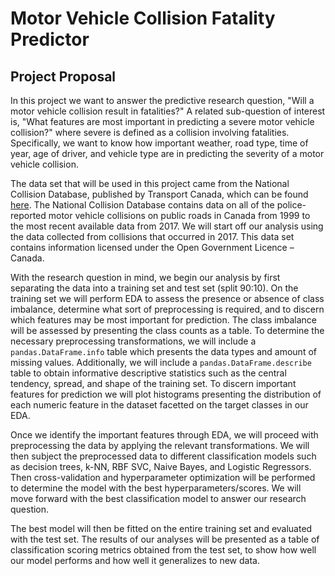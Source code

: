 # Motor Vehicle Collision Fatality Predictor

## Project Proposal

In this project we want to answer the predictive research question, "Will a motor vehicle collision result in fatalities?" A related sub-question of interest is, "What features are most important in predicting a severe motor vehicle collision?" where severe is defined as a collision involving fatalities. Specifically, we want to know how important weather, road type, time of year, age of driver, and vehicle type are in predicting the severity of a motor vehicle collision.

The data set that will be used in this project came from the National Collision Database, published by Transport Canada, which can be found [here](https://open.canada.ca/data/en/dataset/1eb9eba7-71d1-4b30-9fb1-30cbdab7e63a). The National Collision Database contains data on all of the police-reported motor vehicle collisions on public roads in Canada from 1999 to the most recent available data from 2017. We will start off our analysis using the data collected from collisions that occurred in 2017. This data set contains information licensed under the Open Government Licence – Canada.

With the research question in mind, we begin our analysis by first separating the data into a training set and test set (split 90:10). On the training set we will perform EDA to assess the presence or absence of class imbalance, determine what sort of preprocessing is required, and to discern which features may be most important for prediction. The class imbalance will be assessed by presenting the class counts as a table. To determine the necessary preprocessing transformations, we will include a `pandas.DataFrame.info` table which presents the data types and amount of missing values. Additionally, we will include a `pandas.DataFrame.describe` table to obtain informative descriptive statistics such as the central tendency, spread, and shape of the training set. To discern important features for prediction we will plot histograms presenting the distribution of each numeric feature in the dataset facetted on the target classes in our EDA.

Once we identify the important features through EDA, we will proceed with preprocessing the data by applying the relevant transformations. We will then subject the preprocessed data to different classification models such as decision trees, k-NN, RBF SVC, Naive Bayes, and Logistic Regressors. Then cross-validation and hyperparameter optimization will be performed to determine the model with the best hyperparameters/scores. We will move forward with the best classification model to answer our research question.

The best model will then be fitted on the entire training set and evaluated with the test set. The results of our analyses will be presented as a table of classification scoring metrics obtained from the test set, to show how well our model performs and how well it generalizes to new data.